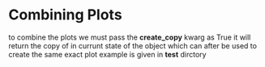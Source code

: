 # **Combining Plots**
to combine the plots we must pass the **create_copy** kwarg as True
it will return the copy of in currunt state of the object which can after be used to create the same exact plot
example is given in **test** dirctory
